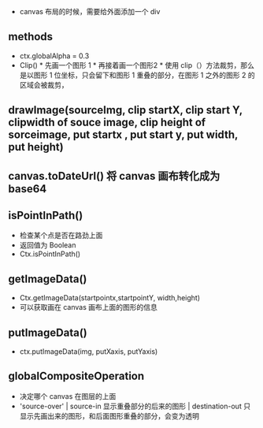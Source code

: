 * canvas 布局的时候，需要给外面添加一个 div

## methods

* ctx.globalAlpha = 0.3
* Clip()
  		* 先画一个图形 1
  		* 再接着画一个图形2
  		* 使用 clip（）方法裁剪，那么是以图形 1 位坐标，只会留下和图形 1 重叠的部分，在图形 1 之外的图形 2 的区域会被裁剪，

## drawImage(sourceImg, clip startX, clip start Y, clipwidth of souce image, clip height of sorceimage, put startx , put start y, put width, put height)

## canvas.toDateUrl() 将 canvas 画布转化成为 base64

## isPointInPath() 

*  检查某个点是否在路劲上面
* 返回值为 Boolean
* Ctx.isPointInPath() 

## getImageData()

* Ctx.getImageData(startpointx,startpointY, width,height)
* 可以获取画在 canvas 画布上面的图形的信息

## putImageData()

* ctx.putImageData(img, putXaxis, putYaxis)

## globalCompositeOperation 

* 决定哪个 canvas 在图层的上面
* 'source-over' | source-in  显示重叠部分的后来的图形 |  destination-out   只显示先画出来的图形，和后面图形重叠的部分，会变为透明





##    







